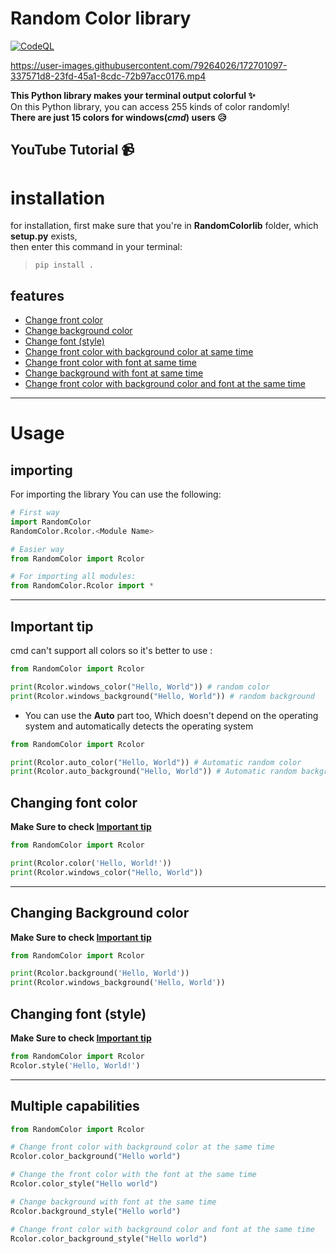 # Random Color library
[![CodeQL](https://github.com/beh185/RandomColorlib/actions/workflows/codeql.yml/badge.svg?branch=main)](https://github.com/beh185/RandomColorlib/actions/workflows/codeql.yml)

https://user-images.githubusercontent.com/79264026/172701097-337571d8-23fd-45a1-8cdc-72b97acc0176.mp4


**This Python library makes your terminal output colorful ✨**\
On this Python library, you can access 255 kinds of color randomly!\
**There are just 15 colors for windows(***cmd***) users 😥**
## YouTube Tutorial 📹
# installation 
for installation, first make sure that you're in **RandomColorlib** folder, which **setup.py** exists, \
then enter this command in your terminal:
> `pip install .`
## features

- [Change front color](#changing-front-color)
- [Change background color](#changing-background-color)
- [Change font (style)](#change-font-style)
- [Change front color with background color at same time](#multiple-capabilities)
- [Change front color with font at same time](#multiple-capabilities)
- [Change background with font at same time](#multiple-capabilities)
- [Change front color with background color and font at the same time](#multiple-capabilities)

---
# Usage
## importing
For importing the library You can use the following:
```python 
# First way 
import RandomColor
RandomColor.Rcolor.<Module Name>

# Easier way
from RandomColor import Rcolor

# For importing all modules:
from RandomColor.Rcolor import * 
```
------

## **Important tip**
cmd can't support all colors so it's better to use :
``` python 
from RandomColor import Rcolor

print(Rcolor.windows_color("Hello, World")) # random color
print(Rcolor.windows_background("Hello, World")) # random background
``` 
- You can use the **Auto** part too, Which doesn't depend on the operating system and automatically detects the operating system

```python
from RandomColor import Rcolor

print(Rcolor.auto_color("Hello, World")) # Automatic random color
print(Rcolor.auto_background("Hello, World")) # Automatic random background
```

## Changing font color 
**Make Sure to check [Important tip](#important-tip)**
```python
from RandomColor import Rcolor

print(Rcolor.color('Hello, World!'))
print(Rcolor.windows_color("Hello, World")) 
```
----
## Changing Background color
**Make Sure to check [Important tip](#important-tip)**

```python
from RandomColor import Rcolor

print(Rcolor.background('Hello, World'))
print(Rcolor.windows_background('Hello, World')) 
```
## Changing font (style)
**Make Sure to check [Important tip](#important-tip)**

```python
from RandomColor import Rcolor
Rcolor.style('Hello, World!')
```
---

## Multiple capabilities
```python
from RandomColor import Rcolor

# Change front color with background color at the same time
Rcolor.color_background("Hello world")

# Change the front color with the font at the same time
Rcolor.color_style("Hello world")

# Change background with font at the same time
Rcolor.background_style("Hello world")

# Change front color with background color and font at the same time
Rcolor.color_background_style("Hello world") 
```
